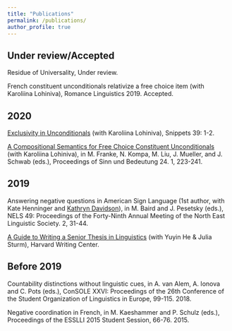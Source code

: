 ```yaml
---
title: "Publications"
permalink: /publications/
author_profile: true
---
```

## Under review/Accepted

Residue of Universality, Under review.

French constituent unconditionals relativize a free choice item (with Karoliina Lohiniva), Romance Linguistics 2019. Accepted.

## 2020

[Exclusivity in Unconditionals](https://www.ledonline.it/snippets/allegati/snippets39001.pdf) (with Karoliina Lohiniva), Snippets 39: 1-2. 

[A Compositional Semantics for Free Choice Constituent Unconditionals](https://semanticsarchive.net/Archive/jI3N2NlY/gonzalez_lohiniva_sub.pdf) (with Karoliina Lohiniva), in M. Franke, N. Kompa, M. Liu, J. Mueller, and J. Schwab (eds.), Proceedings of Sinn und Bedeutung 24. 1, 223-241.

## 2019

Answering negative questions in American Sign Language (1st author, with Kate Henninger and [Kathryn Davidson](https://scholar.harvard.edu/kathryndavidson/home)), in M. Baird and J. Pesetsky (eds.), NELS 49: Proceedings of the Forty-Ninth Annual Meeting of the North East Linguistic Society. 2, 31-44.

[A Guide to Writing a Senior Thesis in Linguistics](http://auroregonzalez.github.io/files/a_guide_to_writing_a_senior_thesis_in_linguistics_2019.pdf) (with Yuyin He & Julia Sturm), Harvard Writing Center.


## Before 2019

Countability distinctions without linguistic cues, in A. van Alem, A. Ionova and C. Pots (eds.), ConSOLE XXVI: Proceedings of the 26th Conference of the Student
Organization of Linguistics in Europe, 99-115. 2018.

Negative coordination in French,
in M. Kaeshammer and P. Schulz (eds.), Proceedings of the ESSLLI 2015 Student Session, 66-76. 2015.


